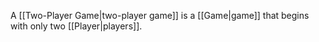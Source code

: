 A [[Two-Player Game|two-player game]] is a [[Game|game]] that begins with only two [[Player|players]].
